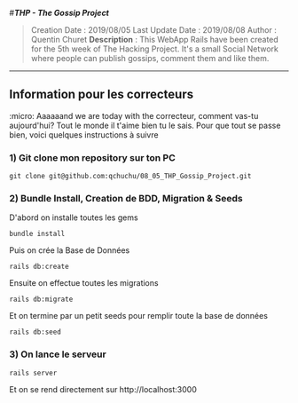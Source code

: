 #___THP - The Gossip Project___

> Creation Date : 2019/08/05
> Last Update Date : 2019/08/08
> Author : Quentin Churet
> **Description** : This WebApp Rails have been created for the 5th week of The Hacking Project. It's a small Social Network where people can publish gossips, comment them and like them.

-------------------------------------------------------

## Information pour les correcteurs

:micro: Aaaaaand we are today with the correcteur, comment vas-tu aujourd'hui? Tout le monde il t'aime bien tu le sais.
Pour que tout se passe bien, voici quelques instructions à suivre

### 1) Git clone mon repository sur ton PC

`git clone git@github.com:qchuchu/08_05_THP_Gossip_Project.git`

### 2) Bundle Install, Creation de BDD, Migration & Seeds

D'abord on installe toutes les gems

`bundle install`

Puis on crée la Base de Données

`rails db:create`

Ensuite on effectue toutes les migrations

`rails db:migrate`

Et on termine par un petit seeds pour remplir toute la base de données

`rails db:seed`

### 3) On lance le serveur

`rails server`

Et on se rend directement sur http://localhost:3000
